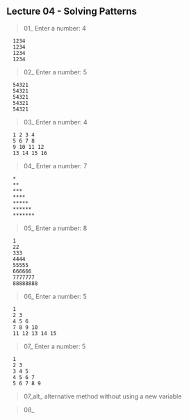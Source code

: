 ## Lecture 04 - Solving Patterns

> 01\_ Enter a number: 4

      1234
      1234
      1234
      1234

> 02\_ Enter a number: 5

      54321
      54321
      54321
      54321
      54321

> 03\_ Enter a number: 4

      1 2 3 4
      5 6 7 8
      9 10 11 12
      13 14 15 16

> 04\_ Enter a number: 7

      *
      **
      ***
      ****
      *****
      ******
      *******

> 05\_ Enter a number: 8

      1
      22
      333
      4444
      55555
      666666
      7777777
      88888888

> 06\_ Enter a number: 5

      1
      2 3
      4 5 6
      7 8 9 10
      11 12 13 14 15

> 07\_ Enter a number: 5

      1
      2 3
      3 4 5
      4 5 6 7
      5 6 7 8 9

> 07_alt\_ alternative method without using a new variable

> 08\_
